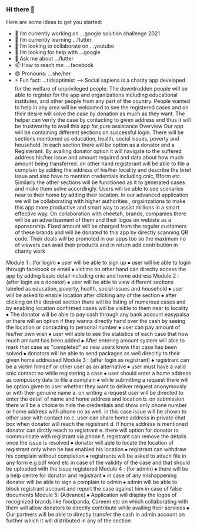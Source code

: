 ### Hi there 👋

Here are some ideas to get you started:

- 🔭 I’m currently working on ...google solution challenge 2021
- 🌱 I’m currently learning ...flutter
- 👯 I’m looking to collaborate on ...youtube
- 🤔 I’m looking for help with ...google
- 💬 Ask me about ...flutter
- 📫 How to reach me: ...facebook
- 😄 Pronouns: ...she/her
- ⚡ Fun fact: ...tidsoptimist
-->
Social sapiens is a charity app developed for the welfare of unprivileged people. The downtrodden people will be able to register for the app and organizations including educational institutes, and other people from any part of the country. People wanted to help in any area will be welcomed to see the registered cases and on their desire will solve the case by donation as much as they want. The helper can verify the case by contacting to given address and thus it will be trustworthy to avail this app for pure assistance
Overview
Our app will be containing different sections on successful login. There will be sections mentioned as education, health, social issues, poverty and household. In each section there will be option as a donator and  a Registerant. By availing donator option it will navigate to the suffered address his/her issue and amount required and data about how much amount being transferred. on other hand registerant will be able to file a complain by adding the address of his/her locality and describe the brief issue and also have to mention credentials including cnic, Bform etc. Similarly the other sections will be functioned as it to generated cases and make them solve accordingly. Users will be able to see scenarios near to their home by adding their location. 
In our advanced application we will be collaborating with higher authorities , orgainzations to make this app more productive and smart way to assist millions in a smart effective way. On collaboration with cheetah, brands, companies there will be an advertisement of them and their logos on webiste as a sponsorship. Fixed amount will be charged from the regular customers of these brands and will be donated to this app by directly scanning QR code. Their deals will be promoted in our apps too so the maximum no of viewers can avail their products and in return add contribution in charity work
 

Module 1 :
(for login)
⦁	user will be able to sign up 
⦁	user will be able to login through facebook or email
⦁	victims on other hand can direclty access the app by adding basic detail including cnic and home address
Module 2 :
(after login as a donator)
⦁	user will be able to view different sections labeled as education, poverty, health, social issues and household
⦁	user will be asked to enable location after clicking any of the section
⦁	after clicking on the desired section there will be listing of numerous cases and by enabling location confirmed cases will be visible to them near to locality
⦁	The donator will be able to pay cash through any bank account easypaisa or there will an option if they wanna directly hand over the cash by seeing the location or contacting to personal number
⦁	user can pay amount of his/her own wish
⦁	user will able to see the statistics of each case that how much amount has been added
⦁	After entering amount system will able to mark that case as "completed" so new users know that case has been solved
⦁	donators will be able to send packages as well direcltly to their given home addressed
Module 3 :
(after login as registrant)
⦁	registrant can be a victim himself or other user as an alternative
⦁	user must have a valid cnic contact no while registering a case
⦁	user should enter a home address as compusory data to file a complain
⦁	while submitting a request there will be option given to user whether they want to deliver request anonymously or with their genuine name
a.	on writing a request user will be directed to enter the detail of name and home address and location
b.	on submission there will be a choice to hide the credentials and show only phone number or home address with phone no as well. in this case issue will be shown to other user with contact no
c.	user can share home address in private chat box when donator will reach the registrant
d.	if home address is mentioned donator can dirctly reach to registrant
e.	there will option for donator to communicate with registrant via phone 
f.	registrant can remove the details once the issue is resolved
⦁	donator will able to locate the location of registrant only when he has enabled his location
⦁	registrant can withdraw his complain without completion
⦁	registrants will be asked to attach file in any form e.g pdf word etc in case of the validity of the case and that should be uploaded with the issue registered
Module 4 :
(for admin)
⦁	there will be a help centre for donator and registrant
⦁	in case of any mishappening donator will be able to sign a complain to admin
⦁	admin will be able to block registrant account and report the case against him in case of false documents
Module 5:
(Advance)
⦁	Application will display the logos of recognized brands like foodpanda, Careem etc on which collaborating with them will allow donators to directly contribute while availing their services
⦁	Our partners will be able to directly transfer the cash in admin account on further which it will distributed in any of the section
